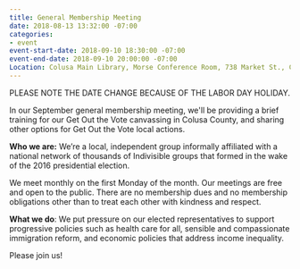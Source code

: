 ```yaml
---
title: General Membership Meeting
date: 2018-08-13 13:32:00 -07:00
categories:
- event
event-start-date: 2018-09-10 18:30:00 -07:00
event-end-date: 2018-09-10 20:00:00 -07:00
Location: Colusa Main Library, Morse Conference Room, 738 Market St., Colusa
---
```


PLEASE NOTE THE DATE CHANGE BECAUSE OF THE LABOR DAY HOLIDAY. 

In our September general membership meeting, we'll be providing a brief training for our Get Out the Vote canvassing in Colusa County, and sharing other options for Get Out the Vote local actions.

**Who we are:** We’re a local, independent group informally affiliated with a national network of thousands of Indivisible groups that formed in the wake of the 2016 presidential election. 

We meet monthly on the first Monday of the month. Our meetings are free and open to the public. There are no membership dues and no membership obligations other than to treat each other with kindness and respect.

**What we do**: We put pressure on our elected representatives to support progressive policies such as health care for all, sensible and compassionate immigration reform, and economic policies that address income inequality.  

Please join us!